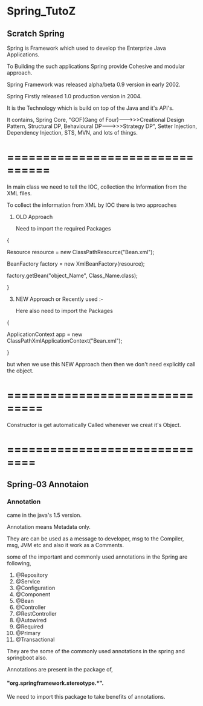 # Spring_TutoZ
## Scratch Spring
Spring is Framework which used to develop the Enterprize Java Applications. 

To Building the such applications Spring provide Cohesive and modular approach.

Spring Framework was released alpha/beta 0.9 version in early 2002. 

Spring Firstly released 1.0 production version in 2004.

It is the Technology which is build on top of the Java and it's API's.

It contains, Spring Core, "GOF(Gang of Four)--->>>Creational Design Pattern, Structural DP, Behavioural DP--->>>Strategy DP", Setter Injection, Dependency Injection, STS, MVN, and lots of things.

# ================================

In main class we need to tell the IOC, collection the Information from the XML files.

To collect the information from XML by IOC there is two approaches

1) OLD Approach

    Need to import the required Packages

{
   
   Resource resource = new ClassPathResource("Bean.xml");
   
   BeanFactory factory = new XmlBeanFactory(resource);
   
   factory.getBean("object_Name", Class_Name.class);
 
  }


3) NEW Approach or Recently used :-

    Here also need to import the Packages
 
  {
  
   ApplicationContext app = new ClassPathXmlApplicationContext("Bean.xml");
 
  }
  
   but when we use this NEW Approach then then we don't need explicitly call the object.

# ===============================

Constructor is get automatically Called whenever we creat it's Object.

# ==============================

## Spring-03 Annotaion

### Annotation

came in the java's 1.5 version.

Annotation means Metadata only.

They are can be used as a message to developer, msg to the Compiler, msg, JVM etc and also it work as a Comments.

some of the important and commonly used annotations in the Spring are following,
1. @Repository
2. @Service
3. @Configuration
4. @Component
5. @Bean
6. @Controller
7. @RestController
8. @Autowired
9. @Required
10. @Primary
11. @Transactional

They are the some of the commonly used annotations in the spring and springboot also.

Annotations are present in the package of,
#### "org.springframework.stereotype.*".

We need to import this package to take benefits of annotations.



   
